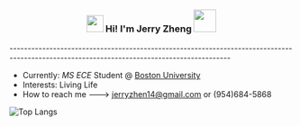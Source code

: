  <h3 align="center"><img src = "https://raw.githubusercontent.com/MartinHeinz/MartinHeinz/master/wave.gif" width = 30px> Hi! I'm Jerry Zheng  <img src="https://github.com/user-attachments/assets/53a8d1db-b954-40d2-bde6-b8b3aa1e1cd4"  width=40px></h3>
-------------------------------------------------------------------------------------------------------------------------------------------
 
- Currently: *MS ECE* Student @ [Boston University](https://www.bu.edu/)
- Interests: Living Life
- How to reach me ---> jerryzhen14@gmail.com or (954)684-5868

![Top Langs](https://github-readme-stats.vercel.app/api/top-langs/?username=jerryzheng7&layout=compact&theme=dark)
